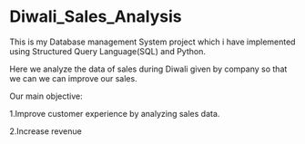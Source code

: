 # Diwali_Sales_Analysis
 This is my Database management System project which i have implemented using Structured Query Language(SQL) and Python.

 
 Here we analyze the data of sales during Diwali given by company so that we can we can improve our sales. 




Our main objective:


1.Improve customer experience by analyzing sales data.


2.Increase revenue
